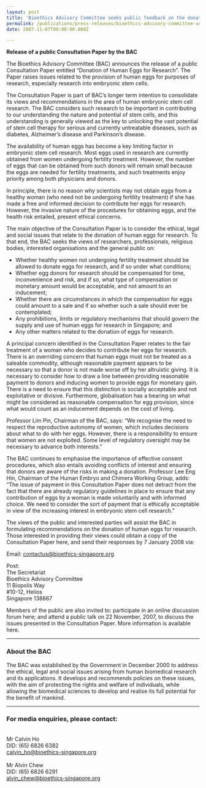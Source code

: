 ```yaml
---
layout: post
title: 'Bioethics Advisory Committee seeks public feedback on the donation of human eggs for research'
permalink: /publications/press-releases/bioethics-advisory-committee-seeks-public-feedback-on-the-donation-of-human-eggs-for-research/
date: 2007-11-07T00:00:00.000Z

---
```



**Release of a public Consultation Paper by the BAC**

The Bioethics Advisory Committee (BAC) announces the release of a public Consultation Paper entitled “Donation of Human Eggs for Research”.  The Paper raises issues related to the provision of human eggs for purposes of research, especially research into embryonic stem cells.

The Consultation Paper is part of BAC’s longer term intention to consolidate its views and recommendations in the area of human embryonic stem cell research. The BAC considers such research to be important in contributing to our understanding the nature and potential of stem cells, and this understanding is generally viewed as the key to unlocking the vast potential of stem cell therapy for serious and currently untreatable diseases, such as diabetes, Alzheimer’s disease and Parkinson’s disease.

The availability of human eggs has become a key limiting factor in embryonic stem cell research. Most eggs used in research are currently obtained from women undergoing fertility treatment. However, the number of eggs that can be obtained from such donors will remain small because the eggs are needed for fertility treatments, and such treatments enjoy priority among both physicians and donors.

In principle, there is no reason why scientists may not obtain eggs from a healthy woman (who need not be undergoing fertility treatment) if she has made a free and informed decision to contribute her eggs for research. However, the invasive nature of the procedures for obtaining eggs, and the health risk entailed, present ethical concerns.

The main objective of the Consultation Paper is to consider the ethical, legal and social issues that relate to the donation of human eggs for research. To that end, the BAC seeks the views of researchers, professionals, religious bodies, interested organisations and the general public on:
- Whether healthy women not undergoing fertility treatment should be allowed to donate eggs for research, and if so under what conditions;
- Whether egg donors for research should be compensated for time, inconvenience and risk, and if so, what type of compensation or monetary amount would be acceptable, and not amount to an inducement;
- Whether there are circumstances in which the compensation for eggs could amount to a sale and if so whether such a sale should ever be contemplated;
- Any prohibitions, limits or regulatory mechanisms that should govern the supply and use of human eggs for research in Singapore; and
- Any other matters related to the donation of eggs for research.

A principal concern identified in the Consultation Paper relates to the fair treatment of a woman who decides to contribute her eggs for research. There is an overriding concern that human eggs must not be treated as a saleable commodity, although reasonable payment appears to be necessary so that a donor is not made worse off by her altruistic giving. It is necessary to consider how to draw a line between providing reasonable payment to donors and inducing women to provide eggs for monetary gain. There is a need to ensure that this distinction is socially acceptable and not exploitative or divisive. Furthermore, globalisation has a bearing on what might be considered as reasonable compensation for egg provision, since what would count as an inducement depends on the cost of living.

Professor Lim Pin, Chairman of the BAC, says: “We recognise the need to respect the reproductive autonomy of women, which includes decisions about what to do with her eggs. However, there is a responsibility to ensure that women are not exploited. Some level of regulatory oversight may be necessary to advance both interests.”

The BAC continues to emphasise the importance of effective consent procedures, which also entails avoiding conflicts of interest and ensuring that donors are aware of the risks in making a donation. Professor Lee Eng Hin, Chairman of the Human Embryo and Chimera Working Group, adds: “The issue of payment in this Consultation Paper does not detract from the fact that there are already regulatory guidelines in place to ensure that any contribution of eggs by a woman is made voluntarily and with informed choice. We need to consider the sort of payment that is ethically acceptable in view of the increasing interest in embryonic stem cell research.”

The views of the public and interested parties will assist the BAC in formulating recommendations on the donation of human eggs for research. Those interested in providing their views could obtain a copy of the Consultation Paper here, and send their responses by 7 January 2008 via:

Email: <contactus@bioethics-singapore.org>

Post:
<br>The Secretariat
<br>Bioethics Advisory Committee
<br>11 Biopolis Way
<br>#10-12, Helios
<br>Singapore 138667

Members of the public are also invited to:
participate in an online discussion forum here; and
attend a public talk on 22 November, 2007, to discuss the issues presented in the Consultation Paper. More information is available here. 

---

### **About the BAC**

The BAC was established by the Government in December 2000 to address the ethical, legal and social issues arising from human biomedical research and its applications. It develops and recommends policies on these issues, with the aim of protecting the rights and welfare of individuals, while allowing the biomedical sciences to develop and realise its full potential for the benefit of mankind.

---

### **For media enquiries, please contact:**

<br>Mr Calvin Ho
<br>DID: (65) 6826 6382
<br><calvin_ho@bioethics-singapore.org>
<br>
<br>Mr Alvin Chew
<br>DID: (65) 6826 6291
<br><alvin_chew@bioethics-singapore.org>
